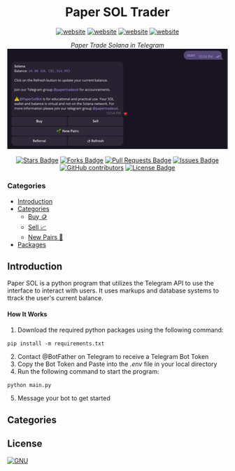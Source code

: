 <h1 align="center">Paper SOL Trader</h1>
<div class="heading" align="center">
  <div class="links">
    <a href="https://linkedin.com/in/colin-rob"><img src="https://img.shields.io/badge/LinkedIn-blue?logo=linkedin" alt="website"/></a>
    <a href="https://github.com/crobinson-dev"><img src="https://img.shields.io/badge/Github-white?logo=github&logoColor=000000" alt="website"></a>
    <a href="https://crobinson.dev"><img src="https://img.shields.io/badge/Website-black?logo=framer&logoColor=ffffff" alt="website"></a>
    <a href="https://ko-fi.com/crobinson_dev"><img src="https://img.shields.io/badge/KoFi-red?logo=kofi&logoColor=ffffff" alt="website"></a>
  </div>
  
  <i>Paper Trade Solana in Telegram</i>
  <img alt="paper_sol" src="assets/paper_sol.png"> </img>

  <a href="https://github.com/crobinson-dev/Paper-SOL/stargazers"><img src="https://img.shields.io/github/stars/crobinson-dev/Paper-SOL" alt="Stars Badge"/></a>
  <a href="https://github.com/crobinson-dev/Paper-SOL/network/members"><img src="https://img.shields.io/github/forks/crobinson-dev/Paper-SOL" alt="Forks Badge"/></a>
  <a href="https://github.com/crobinson-dev/Paper-SOL/pulls"><img src="https://img.shields.io/github/issues-pr/crobinson-dev/Paper-SOL?color=ffccff" alt="Pull Requests Badge"/></a>
  <a href="https://github.com/crobinson-dev/Paper-SOL/issues"><img src="https://img.shields.io/github/issues/crobinson-dev/Paper-SOL?color=ffccff" alt="Issues Badge"/></a>
  <a href="https://github.com/crobinson-dev/Paper-SOL/graphs/contributors"><img alt="GitHub contributors" src="https://img.shields.io/github/contributors/crobinson-dev/Paper-SOL?color=ffccff"></a>
  <a href="https://github.com/crobinson-dev/Paper-SOL/blob/master/LICENSE"><img src="https://img.shields.io/github/license/crobinson-dev/Paper-SOL?color=ffccff" alt="License Badge"/></a>

</div>

### Categories
  - [Introduction](#introduction)
  - [Categories](#categories-)
    - [Buy 🪙](#buy-)
    - [Sell 📈](#sell-)
    - [New Pairs 🌱](#new-pairs-)
  - [Packages](#packages-)

## Introduction
Paper SOL is a python program that utilizes the Telegram API to use the interface to interact with users. It uses markups and database systems to ttrack the user's current balance. 

#### How It Works
1. Download the required python packages using the following command:
```
pip install -m requirements.txt
```
2. Contact @BotFather on Telegram to receive a Telegram Bot Token
3. Copy the Bot Token and Paste into the *.env* file in your local directory
4. Run the following command to start the program:
```
python main.py
```
5. Message your bot to get started

## Categories

## License

[![GNU](https://licensebuttons.net/l/GPL/2.0/88x62.png)](https://www.gnu.org/licenses/old-licenses/gpl-2.0.en.html#SEC1)
